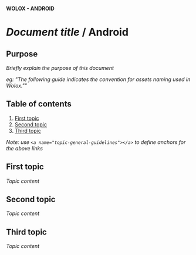 **WOLOX - ANDROID**

# *Document title* / Android

## Purpose
*Briefly explain the purpose of this document*

*eg: "The following guide indicates the convention for assets naming used in Wolox.""*

## Table of contents

1. [First topic](#topic-first)
2. [Second topic](#topic-second)
3. [Third topic](#topic-third)

*Note: use `<a name="topic-general-guidelines"></a>` to define anchors for the
above links*

## <a name="topic-first"></a> First topic

*Topic content*

## <a name="topic-second"></a> Second topic

*Topic content*

## <a name="topic-third"></a> Third topic

*Topic content*

